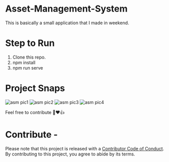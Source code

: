 # Asset-Management-System
This is basically a small application that I made in weekend.

# Step to Run
1. Clone this repo.
2. npm install
3. npm run serve

# Project Snaps
![asm pic1](https://github.com/kavyanshpandey/Asset-Management-System/blob/master/asm1pic.png)
![asm pic2](https://github.com/kavyanshpandey/Asset-Management-System/blob/master/asmpic4.png)
![asm pic3](https://github.com/kavyanshpandey/Asset-Management-System/blob/master/asmpic2.png)
![asm pic4](https://github.com/kavyanshpandey/Asset-Management-System/blob/master/asmpic3.png)

Feel free to contribute 🚀❤️👍

# Contribute -

Please note that this project is released with a [Contributor Code of Conduct](CODE_OF_CONDUCT.md). By contributing to this project, you agree to abide by its terms.
